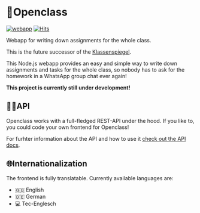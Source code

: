 # 📖Openclass
[![webapp](https://github.com/Lezurex/openclass/actions/workflows/webapp-builder.yml/badge.svg)](https://github.com/Lezurex/openclass/actions/workflows/webapp-builder.yml)
[![Hits](https://hits.seeyoufarm.com/api/count/incr/badge.svg?url=https%3A%2F%2Fgithub.com%2FLezurex%2Fopenclass&count_bg=%2379C83D&title_bg=%23555555&icon=&icon_color=%23E7E7E7&title=hits&edge_flat=false)](https://hits.seeyoufarm.com)

Webapp for writing down assignments for the whole class.

This is the future successor of the [Klassenspiegel](https://github.com/Lezurex/Klassenspiegel).

This Node.js webapp provides an easy and simple way to write down assignments and tasks for the whole class, so nobody has to ask for the homework in a WhatsApp group chat ever again!

**This project is currently still under development!**

## 👨‍💻API
Openclass works with a full-fledged REST-API under the hood. If you like to, you could code your own frontend for Openclass!

For furhter information about the API and how to use it [check out the API docs](https://documenter.getpostman.com/view/14611967/TzCL7njV).

## 🌐Internationalization
The frontend is fully translatable. Currently available languages are:
- 🇬🇧 English
- 🇩🇪 German
- 💻 Tec-Englesch
